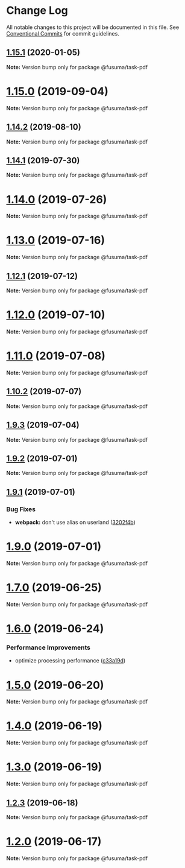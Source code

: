 # Change Log

All notable changes to this project will be documented in this file.
See [Conventional Commits](https://conventionalcommits.org) for commit guidelines.

## [1.15.1](https://github.com/hiroppy/fusuma/compare/v1.15.0...v1.15.1) (2020-01-05)

**Note:** Version bump only for package @fusuma/task-pdf

# [1.15.0](https://github.com/hiroppy/fusuma/compare/v1.14.2...v1.15.0) (2019-09-04)

**Note:** Version bump only for package @fusuma/task-pdf

## [1.14.2](https://github.com/hiroppy/fusuma/compare/v1.14.1...v1.14.2) (2019-08-10)

**Note:** Version bump only for package @fusuma/task-pdf

## [1.14.1](https://github.com/hiroppy/fusuma/compare/v1.14.0...v1.14.1) (2019-07-30)

**Note:** Version bump only for package @fusuma/task-pdf

# [1.14.0](https://github.com/hiroppy/fusuma/compare/v1.13.0...v1.14.0) (2019-07-26)

**Note:** Version bump only for package @fusuma/task-pdf

# [1.13.0](https://github.com/hiroppy/fusuma/compare/v1.12.1...v1.13.0) (2019-07-16)

**Note:** Version bump only for package @fusuma/task-pdf

## [1.12.1](https://github.com/hiroppy/fusuma/compare/v1.12.0...v1.12.1) (2019-07-12)

**Note:** Version bump only for package @fusuma/task-pdf

# [1.12.0](https://github.com/hiroppy/fusuma/compare/v1.11.0...v1.12.0) (2019-07-10)

**Note:** Version bump only for package @fusuma/task-pdf

# [1.11.0](https://github.com/hiroppy/fusuma/compare/v1.10.2...v1.11.0) (2019-07-08)

**Note:** Version bump only for package @fusuma/task-pdf

## [1.10.2](https://github.com/hiroppy/fusuma/compare/v1.10.1...v1.10.2) (2019-07-07)

**Note:** Version bump only for package @fusuma/task-pdf

## [1.9.3](https://github.com/hiroppy/fusuma/compare/v1.9.2...v1.9.3) (2019-07-04)

**Note:** Version bump only for package @fusuma/task-pdf

## [1.9.2](https://github.com/hiroppy/fusuma/compare/v1.9.1...v1.9.2) (2019-07-01)

**Note:** Version bump only for package @fusuma/task-pdf

## [1.9.1](https://github.com/hiroppy/fusuma/compare/v1.9.0...v1.9.1) (2019-07-01)

### Bug Fixes

- **webpack:** don't use alias on userland ([3202f4b](https://github.com/hiroppy/fusuma/commit/3202f4b))

# [1.9.0](https://github.com/hiroppy/fusuma/compare/v1.8.0...v1.9.0) (2019-07-01)

**Note:** Version bump only for package @fusuma/task-pdf

# [1.7.0](https://github.com/hiroppy/fusuma/compare/v1.6.0...v1.7.0) (2019-06-25)

**Note:** Version bump only for package @fusuma/task-pdf

# [1.6.0](https://github.com/hiroppy/fusuma/compare/v1.5.1...v1.6.0) (2019-06-24)

### Performance Improvements

- optimize processing performance ([c33a19d](https://github.com/hiroppy/fusuma/commit/c33a19d))

# [1.5.0](https://github.com/hiroppy/fusuma/compare/v1.4.2...v1.5.0) (2019-06-20)

**Note:** Version bump only for package @fusuma/task-pdf

# [1.4.0](https://github.com/hiroppy/fusuma/compare/v1.3.0...v1.4.0) (2019-06-19)

**Note:** Version bump only for package @fusuma/task-pdf

# [1.3.0](https://github.com/hiroppy/fusuma/compare/v1.2.3...v1.3.0) (2019-06-19)

**Note:** Version bump only for package @fusuma/task-pdf

## [1.2.3](https://github.com/hiroppy/fusuma/compare/v1.2.2...v1.2.3) (2019-06-18)

**Note:** Version bump only for package @fusuma/task-pdf

# [1.2.0](https://github.com/hiroppy/fusuma/compare/v1.1.2...v1.2.0) (2019-06-17)

**Note:** Version bump only for package @fusuma/task-pdf

